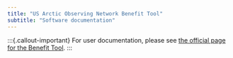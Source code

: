 ```yaml
---
title: "US Arctic Observing Network Benefit Tool"
subtitle: "Software documentation"
---
```


:::{.callout-important}
For user documentation, please see [the official page for the Benefit Tool](https://usaon.org/evaluation-and-planning/benefit-tool).
:::
